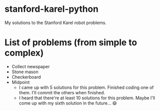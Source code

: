 # stanford-karel-python
My solutions to the Stanford Karel robot problems.

# List of problems (from simple to complex)
* Collect newspaper
* Stone mason
* Checkerboard
* Midpoint
  * I came up with 5 solutions for this problem. Finished coding one of them. I'll commit the others when finished.
  * I heard that there're at least 10 solutions for this problem. Maybe I'll come up with my sixth solution in the future... 😄
